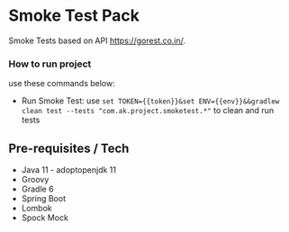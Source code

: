 # Smoke Test Pack

Smoke Tests based on API https://gorest.co.in/. 

### How to run project

use these commands below:

* Run Smoke Test: use `set TOKEN={{token}}&set ENV={{env}}&&gradlew clean test --tests "com.ak.project.smoketest.*"` to clean and run tests

## Pre-requisites / Tech

* Java 11 - adoptopenjdk 11
* Groovy
* Gradle 6
* Spring Boot
* Lombok
* Spock Mock
